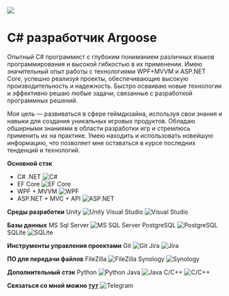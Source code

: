 ![](https://github.com/LuisanArgoose/LuisanAroose/blob/main/ArgooseLogo.png)
# C# разработчик Argoose

Опытный C# программист с глубоким пониманием различных языков программирования и высокой гибкостью в их применении. Имею значительный опыт работы с технологиями WPF+MVVM и ASP.NET Core, успешно реализуя проекты, обеспечивающие высокую производительность и надежность. Быстро осваиваю новые технологии и эффективно решаю любые задачи, связанные с разработкой программных решений.

Моя цель — развиваться в сфере геймдизайна, используя свои знания и навыки для создания уникальных игровых продуктов. Обладаю обширными знаниями в области разработки игр и стремлюсь применить их на практике. Умею находить и использовать новейшую информацию, что позволяет мне оставаться в курсе последних тенденций и технологий.

**Основной стэк**
  - C# .NET ![C#](https://img.icons8.com/color/24/000000/c-sharp-logo.png)  
  - EF Core ![EF Core](https://img.icons8.com/color/24/000000/entity-framework.png)
  - WPF + MVVM ![WPF](https://img.icons8.com/color/24/000000/windows-10.png)
  - ASP.NET + MVC + API ![ASP.NET](https://img.icons8.com/color/24/000000/asp-net.png)

**Среды разработки**
  Unity ![Unity](https://img.icons8.com/color/24/000000/unity.png)
  Visual Studio ![Visual Studio](https://img.icons8.com/color/24/000000/visual-studio.png)

**Базы данных**
  MS Sql Server ![MS SQL Server](https://img.icons8.com/color/24/000000/microsoft-sql-server.png)
  PostgreSQL ![PostgreSQL](https://img.icons8.com/color/24/000000/postgreesql.png)
  SQLite ![SQLite](https://img.icons8.com/color/24/000000/sql.png)

**Инструменты управления проектами**
  Git ![Git](https://img.icons8.com/color/24/000000/git.png)
  Jira ![Jira](https://img.icons8.com/color/24/000000/jira.png)

**ПО для передачи файлов**
  FileZilla ![FileZilla](https://img.icons8.com/color/24/000000/filezilla.png)
  Synology ![Synology](https://img.icons8.com/color/24/000000/synology.png)

**Дополнительный стэк**
  Python ![Python](https://img.icons8.com/color/24/000000/python.png)
  Java ![Java](https://img.icons8.com/color/24/000000/java-coffee-cup-logo.png)
  C/C++ ![C/C++](https://img.icons8.com/color/24/000000/c-plus-plus-logo.png)

**Связаться со мной можно [тут](https://t.me/LuisanArgoose)** ![Telegram](https://img.icons8.com/color/24/000000/telegram-app.png)

